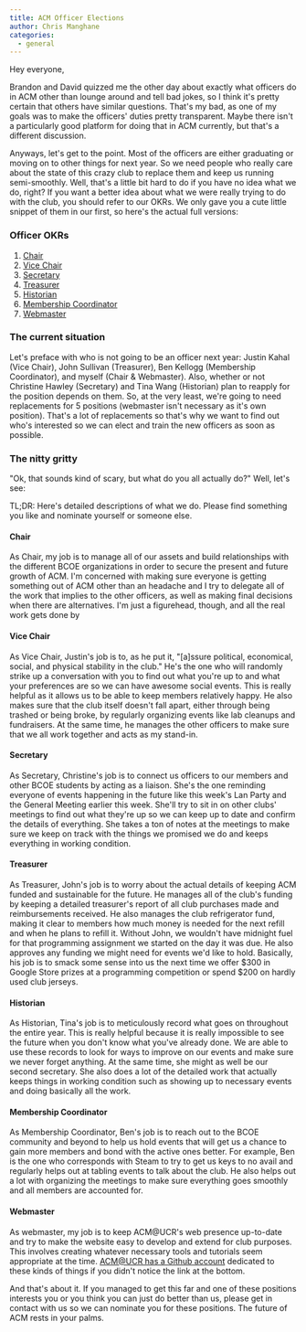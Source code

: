 ```yaml
---
title: ACM Officer Elections
author: Chris Manghane
categories:
  - general
---
```


Hey everyone,

Brandon and David quizzed me the other day about exactly what officers do in ACM other than lounge around and tell bad jokes, so I think it's pretty certain that others have similar questions. That's my bad, as one of my goals was to make the officers' duties pretty transparent. Maybe there isn't a particularly good platform for doing that in ACM currently, but that's a different discussion.

Anyways, let's get to the point. Most of the officers are either graduating or moving on to other things for next year. So we need people who really care about the state of this crazy club to replace them and keep us running semi-smoothly. Well, that's a little bit hard to do if you have no idea what we do, right? If you want a better idea about what we were really trying to do with the club, you should refer to our OKRs. We only gave you a cute little snippet of them in our first, so here's the actual full versions:

### Officer OKRs

1. [Chair](https://docs.google.com/document/d/17hO32XYSTzp6nK1kTtvFm_8r-K86FD0waCcu4Bg_kIg/edit#heading=h.wk7mxe9rvit7)
2. [Vice Chair](https://docs.google.com/document/d/1eSlLH-LKnB-OTlVw1ZAch22eli_X-ty9WrFCBCWC_4Y/edit)
3. [Secretary](https://docs.google.com/document/d/1fYt3qPtMC4e7US0S8D-MgwMSlfKmjzqXB2QmjaSiTrI/edit)
4. [Treasurer](https://docs.google.com/document/d/1WhSGlL2i7m9VKNYmW2Agv6VIDDJk5uuuDBNHlkfMwiU/edit)
5. [Historian](https://docs.google.com/document/d/1Kz6FTWyAuq4sEs5wehPStdj9cxXBbAB5LgHK3rd_Nf0/edit)
6. [Membership Coordinator](https://docs.google.com/document/d/1VapIyUUTRjOcVl8W4q70HoRGa6ICeDXxp1vymZeFGeg/edit)
7. [Webmaster](https://docs.google.com/document/d/1KvYRYY6UvSpiW77bJGCZzzhiopyfwJN6btJCBBvsR8c/edit)

### The current situation

Let's preface with who is not going to be an officer next year: Justin Kahal (Vice Chair), John Sullivan (Treasurer), Ben Kellogg (Membership Coordinator), and myself (Chair & Webmaster). Also, whether or not Christine Hawley (Secretary) and Tina Wang (Historian) plan to reapply for the position depends on them. So, at the very least, we're going to need replacements for 5 positions (webmaster isn't necessary as it's own position). That's a lot of replacements so that's why we want to find out who's interested so we can elect and train the new officers as soon as possible.

### The nitty gritty

"Ok, that sounds kind of scary, but what do you all actually do?" Well, let's see:

TL;DR: Here's detailed descriptions of what we do. Please find something you like and nominate yourself or someone else.

#### Chair

As Chair, my job is to manage all of our assets and build relationships with the different BCOE organizations in order to secure the present and future growth of ACM. I'm concerned with making sure everyone is getting something out of ACM other than an headache and I try to delegate all of the work that implies to the other officers, as well as making final decisions when there are alternatives. I'm just a figurehead, though, and all the real work gets done by

#### Vice Chair

As Vice Chair, Justin's job is to, as he put it, "[a]ssure political, economical, social, and physical stability in the club." He's the one who will randomly strike up a conversation with you to find out what you're up to and what your preferences are so we can have awesome social events. This is really helpful as it allows us to be able to keep members relatively happy. He also makes sure that the club itself doesn't fall apart, either through being trashed or being broke, by regularly organizing events like lab cleanups and fundraisers. At the same time, he manages the other officers to make sure that we all work together and acts as my stand-in.

#### Secretary

As Secretary, Christine's job is to connect us officers to our members and other BCOE students by acting as a liaison. She's the one reminding everyone of events happening in the future like this week's Lan Party and the General Meeting earlier this week. She'll try to sit in on other clubs' meetings to find out what they're up so we can keep up to date and confirm the details of everything. She takes a ton of notes at the meetings to make sure we keep on track with the things we promised we do and keeps everything in working condition.

#### Treasurer

As Treasurer, John's job is to worry about the actual details of keeping ACM funded and sustainable for the future. He manages all of the club's funding by keeping a detailed treasurer's report of all club purchases made and reimbursements received. He also manages the club refrigerator fund, making it clear to members how much money is needed for the next refill and when he plans to refill it. Without John, we wouldn't have midnight fuel for that programming assignment we started on the day it was due. He also approves any funding we might need for events we'd like to hold. Basically, his job is to smack some sense into us the next time we offer $300 in Google Store prizes at a programming competition or spend $200 on hardly used club jerseys.

#### Historian

As Historian, Tina's job is to meticulously record what goes on throughout the entire year. This is really helpful because it is really impossible to see the future when you don't know what you've already done. We are able to use these records to look for ways to improve on our events and make sure we never forget anything. At the same time, she might as well be our second secretary. She also does a lot of the detailed work that actually keeps things in working condition such as showing up to necessary events and doing basically all the work.

#### Membership Coordinator

As Membership Coordinator, Ben's job is to reach out to the BCOE community and beyond to help us hold events that will get us a chance to gain more members and bond with the active ones better. For example, Ben is the one who corresponds with Steam to try to get us keys to no avail and regularly helps out at tabling events to talk about the club. He also helps out a lot with organizing the meetings to make sure everything goes smoothly and all members are accounted for.

#### Webmaster

As webmaster, my job is to keep ACM@UCR's web presence up-to-date and try to make the website easy to develop and extend for club purposes. This involves creating whatever necessary tools and tutorials seem appropriate at the time. [ACM@UCR has a Github account](https://github.com/acm-ucr) dedicated to these kinds of things if you didn't notice the link at the bottom.

And that's about it. If you managed to get this far and one of these positions interests you or you think you can just do better than us, please get in contact with us so we can nominate you for these positions. The future of ACM rests in your palms.
